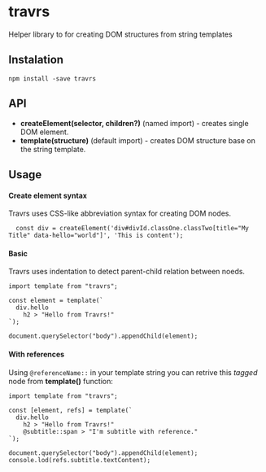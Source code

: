 # travrs
Helper library to for creating DOM structures from string templates


## Instalation

```
npm install -save travrs
```


## API

- **createElement(selector, children?)** (named import) - creates single DOM element.
- **template(structure)** (default import) - creates DOM structure base on the string template.


## Usage

#### Create element syntax
Travrs uses CSS-like abbreviation syntax for creating DOM nodes.
```
  const div = createElement('div#divId.classOne.classTwo[title="My Title" data-hello="world"]', 'This is content');
```


#### Basic
Travrs uses indentation to detect parent-child relation between noeds.

```
import template from "travrs";

const element = template(`
  div.hello
    h2 > "Hello from Travrs!"  
`);

document.querySelector("body").appendChild(element);

```


#### With references
Using `@referenceName::` in your template string you can retrive this *tagged* node from **template()** function:

```
import template from "travrs";

const [element, refs] = template(`
  div.hello
    h2 > "Hello from Travrs!"
    @subtitle::span > "I'm subtitle with reference."
`);

document.querySelector("body").appendChild(element);
console.lod(refs.subtitle.textContent);

```
